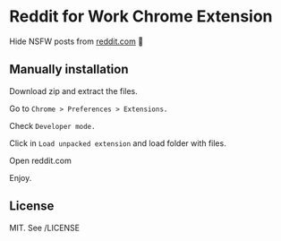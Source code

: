# Reddit for Work Chrome Extension

Hide NSFW posts from [reddit.com](https://reddit.com "Title") 🔴

## Manually installation
Download zip and extract the files.

Go to ``Chrome > Preferences > Extensions.``

Check ``Developer mode.``

Click in ``Load unpacked extension`` and load folder with files.

Open reddit.com

Enjoy.

## License

MIT. See /LICENSE
